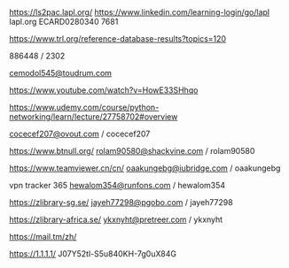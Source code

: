 ##
https://ls2pac.lapl.org/
https://www.linkedin.com/learning-login/go/lapl
lapl.org ECARD0280340 7681


	
https://www.trl.org/reference-database-results?topics=120


886448 / 2302

cemodol545@toudrum.com

https://www.youtube.com/watch?v=HowE33SHhqo


https://www.udemy.com/course/python-networking/learn/lecture/27758702#overview

cocecef207@ovout.com / cocecef207

https://www.btnull.org/
rolam90580@shackvine.com / rolam90580


https://www.teamviewer.cn/cn/ oaakungebg@iubridge.com / oaakungebg


vpn tracker 365 hewalom354@runfons.com / hewalom354


https://zlibrary-sg.se/ jayeh77298@pgobo.com / jayeh77298

https://zlibrary-africa.se/ ykxnyht@pretreer.com / ykxnyht


https://mail.tm/zh/


https://1.1.1.1/ J07Y52tl-S5u840KH-7g0uX84G
